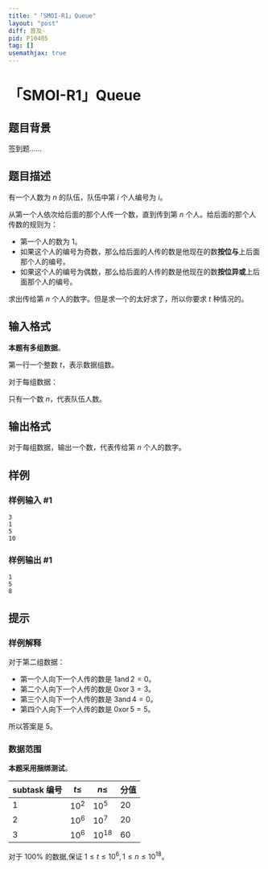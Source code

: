 ```yaml
---
title: "「SMOI-R1」Queue"
layout: "post"
diff: 普及-
pid: P10405
tag: []
usemathjax: true
---
```


# 「SMOI-R1」Queue
## 题目背景

签到题……
## 题目描述

有一个人数为 $n$ 的队伍，队伍中第 $i$ 个人编号为 $i$。

从第一个人依次给后面的那个人传一个数，直到传到第 $n$ 个人。给后面的那个人传数的规则为：

- 第一个人的数为 $1$。
- 如果这个人的编号为奇数，那么给后面的人传的数是他现在的数**按位与**上后面那个人的编号。
- 如果这个人的编号为偶数，那么给后面的人传的数是他现在的数**按位异或**上后面那个人的编号。

求出传给第 $n$ 个人的数字。但是求一个的太好求了，所以你要求 $t$ 种情况的。
## 输入格式

**本题有多组数据**。

第一行一个整数 $t$，表示数据组数。

对于每组数据：

只有一个数 $n$，代表队伍人数。
## 输出格式

对于每组数据，输出一个数，代表传给第 $n$ 个人的数字。
## 样例

### 样例输入 #1
```
3
1
5
10
```
### 样例输出 #1
```
1
5
8
```
## 提示

### 样例解释

对于第二组数据：

- 第一个人向下一个人传的数是 $1\operatorname{and}2=0$。
- 第二个人向下一个人传的数是 $0\operatorname{xor}3=3$。
- 第三个人向下一个人传的数是 $3\operatorname{and}4=0$。
- 第四个人向下一个人传的数是 $0\operatorname{xor}5=5$。

所以答案是 $5$。

### 数据范围
**本题采用捆绑测试**。

subtask 编号|$t\leq$| $n\leq$| 分值
-|-|-|-
$1$|$10^2$|$10^5$|$20$
$2$|$10^6$|$10^7$|$20$
$3$|$10^6$|$10^{18}$|$60$

对于 $100\%$ 的数据,保证 $1\le t\le10^6,1\le n\le 10^{18}$。
